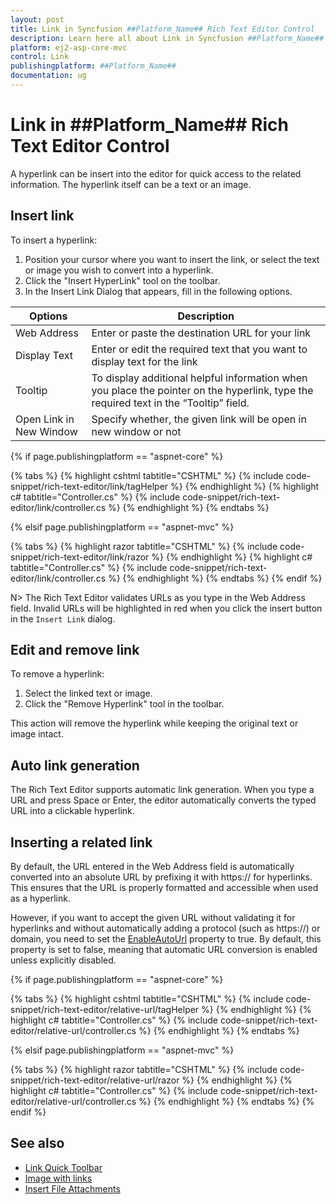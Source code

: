 ```yaml
---
layout: post
title: Link in Syncfusion ##Platform_Name## Rich Text Editor Control
description: Learn here all about Link in Syncfusion ##Platform_Name## Rich Text Editor control of Syncfusion Essential JS 2 and more.
platform: ej2-asp-core-mvc
control: Link
publishingplatform: ##Platform_Name##
documentation: ug
---
```


# Link in ##Platform_Name## Rich Text Editor Control

A hyperlink can be insert into the editor for quick access to the related information. The hyperlink itself can be a text or an image.

## Insert link

To insert a hyperlink:

1. Position your cursor where you want to insert the link, or select the text or image you wish to convert into a hyperlink.
2. Click the "Insert HyperLink" tool on the toolbar.
3. In the Insert Link Dialog that appears, fill in the following options.

| Options | Description |
|----------------|--------------------------------------|
| Web Address | Enter or paste the destination URL for your link |
| Display Text | Enter or edit the required text that you want to display text for the link|
| Tooltip | To display additional helpful information when you place the pointer on the hyperlink, type the required text in the “Tooltip” field. |
| Open Link in New Window | Specify whether, the given link will be open in new window or not |

{% if page.publishingplatform == "aspnet-core" %}

{% tabs %}
{% highlight cshtml tabtitle="CSHTML" %}
{% include code-snippet/rich-text-editor/link/tagHelper %}
{% endhighlight %}
{% highlight c# tabtitle="Controller.cs" %}
{% include code-snippet/rich-text-editor/link/controller.cs %}
{% endhighlight %}
{% endtabs %}

{% elsif page.publishingplatform == "aspnet-mvc" %}

{% tabs %}
{% highlight razor tabtitle="CSHTML" %}
{% include code-snippet/rich-text-editor/link/razor %}
{% endhighlight %}
{% highlight c# tabtitle="Controller.cs" %}
{% include code-snippet/rich-text-editor/link/controller.cs %}
{% endhighlight %}
{% endtabs %}
{% endif %}

N> The Rich Text Editor validates URLs as you type in the Web Address field. Invalid URLs will be highlighted in red when you click the insert button in the `Insert Link` dialog.

## Edit and remove link

To remove a hyperlink:

1. Select the linked text or image.
2. Click the "Remove Hyperlink" tool in the toolbar.

This action will remove the hyperlink while keeping the original text or image intact.

## Auto link generation

The Rich Text Editor supports automatic link generation. When you type a URL and press Space or Enter, the editor automatically converts the typed URL into a clickable hyperlink.

## Inserting a related link

By default, the URL entered in the Web Address field is automatically converted into an absolute URL by prefixing it with https:// for hyperlinks. This ensures that the URL is properly formatted and accessible when used as a hyperlink.

However, if you want to accept the given URL without validating it for hyperlinks and without automatically adding a protocol (such as https://) or domain, you need to set the [EnableAutoUrl](https://help.syncfusion.com/cr/aspnetcore-js2/Syncfusion.EJ2.RichTextEditor.RichTextEditor.html#Syncfusion_EJ2_RichTextEditor_RichTextEditor_EnableAutoUrl) property to true. By default, this property is set to false, meaning that automatic URL conversion is enabled unless explicitly disabled.

{% if page.publishingplatform == "aspnet-core" %}

{% tabs %}
{% highlight cshtml tabtitle="CSHTML" %}
{% include code-snippet/rich-text-editor/relative-url/tagHelper %}
{% endhighlight %}
{% highlight c# tabtitle="Controller.cs" %}
{% include code-snippet/rich-text-editor/relative-url/controller.cs %}
{% endhighlight %}
{% endtabs %}

{% elsif page.publishingplatform == "aspnet-mvc" %}

{% tabs %}
{% highlight razor tabtitle="CSHTML" %}
{% include code-snippet/rich-text-editor/relative-url/razor %}
{% endhighlight %}
{% highlight c# tabtitle="Controller.cs" %}
{% include code-snippet/rich-text-editor/relative-url/controller.cs %}
{% endhighlight %}
{% endtabs %}
{% endif %}

## See also

* [Link Quick Toolbar](./toolbar/quick-toolbar#link-quick-toolbar)
* [Image with links](./insert-images#hyperlinking-images)
* [Insert File Attachments](./how-to/file-attachments)
